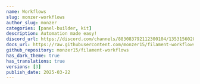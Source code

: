 ```yaml
---
name: Workflows
slug: monzer-workflows
author_slug: monzer
categories: [panel-builder, kit]
description: Automation made easy!
discord_url: https://discord.com/channels/883083792112300104/1353156028291747981
docs_url: https://raw.githubusercontent.com/monzer15/filament-workflows/main/README.md
github_repository: monzer15/filament-workflows
has_dark_theme: true
has_translations: true
versions: [3]
publish_date: 2025-03-22
---
```

